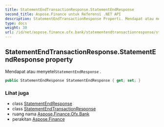 ```yaml
---
title: StatementEndTransactionResponse.StatementEndResponse
second_title: Aspose.Finance untuk Referensi .NET API
description: StatementEndTransactionResponse Properti. Mendapat atau menyetelStatementEndResponse .
type: docs
weight: 30
url: /id/net/aspose.finance.ofx.bank/statementendtransactionresponse/statementendresponse/
---
```

## StatementEndTransactionResponse.StatementEndResponse property

Mendapat atau menyetel`StatementEndResponse` .

```csharp
public StatementEndResponse StatementEndResponse { get; set; }
```

### Lihat juga

* class [StatementEndResponse](../../statementendresponse/)
* class [StatementEndTransactionResponse](../)
* ruang nama [Aspose.Finance.Ofx.Bank](../../statementendtransactionresponse/)
* perakitan [Aspose.Finance](../../../)


